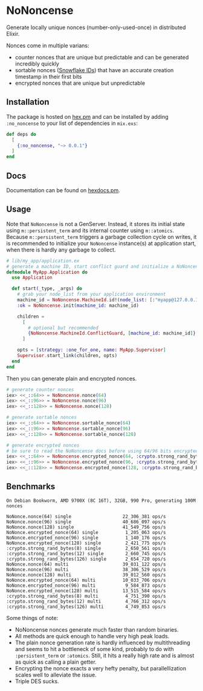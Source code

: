 # NoNoncense

Generate locally unique nonces (number-only-used-once) in distributed Elixir.

Nonces come in multiple varians:

- counter nonces that are unique but predictable and can be generated incredibly quickly
- sortable nonces ([Snowflake IDs](https://en.wikipedia.org/wiki/Snowflake_ID)) that have an accurate creation timestamp in their first bits
- encrypted nonces that are unique but unpredictable

## Installation

The package is hosted on [hex.pm](https://hex.pm/packages/no_noncense) and can be installed by adding `:no_noncense` to your list of dependencies in `mix.exs`:

```elixir
def deps do
  [
    {:no_noncense, "~> 0.0.1"}
  ]
end
```

## Docs

Documentation can be found on [hexdocs.pm](https://hexdocs.pm/no_noncense/).

## Usage

Note that `NoNoncense` is not a GenServer. Instead, it stores its initial state using `m::persistent_term` and its internal counter using `m::atomics`. Because `m::persistent_term` triggers a garbage collection cycle on writes, it is recommended to initialize your `NoNoncense` instance(s) at application start, when there is hardly any garbage to collect.

```elixir
# lib/my_app/application.ex
# generate a machine ID, start conflict guard and initialize a NoNoncense instance
defmodule MyApp.Application do
  use Application

  def start(_type, _args) do
    # grab your node_list from your application environment
    machine_id = NoNoncense.MachineId.id!(node_list: [:"myapp@127.0.0.1"])
    :ok = NoNoncense.init(machine_id: machine_id)

    children =
      [
        # optional but recommended
        {NoNoncense.MachineId.ConflictGuard, [machine_id: machine_id]}
      ]

    opts = [strategy: :one_for_one, name: MyApp.Supervisor]
    Supervisor.start_link(children, opts)
  end
end
```

Then you can generate plain and encrypted nonces.

```elixir
# generate counter nonces
iex> <<_::64>> = NoNoncense.nonce(64)
iex> <<_::96>> = NoNoncense.nonce(96)
iex> <<_::128>> = NoNoncense.nonce(128)

# generate sortable nonces
iex> <<_::64>> = NoNoncense.sortable_nonce(64)
iex> <<_::96>> = NoNoncense.sortable_nonce(96)
iex> <<_::128>> = NoNoncense.sortable_nonce(128)

# generate encrypted nonces
# be sure to read the NoNoncense docs before using 64/96 bits encrypted nonces
iex> <<_::64>> = NoNoncense.encrypted_nonce(64, :crypto.strong_rand_bytes(24))
iex> <<_::96>> = NoNoncense.encrypted_nonce(96, :crypto.strong_rand_bytes(24))
iex> <<_::128>> = NoNoncense.encrypted_nonce(128, :crypto.strong_rand_bytes(32))
```

## Benchmarks

```
On Debian Bookworm, AMD 9700X (8C 16T), 32GB, 990 Pro, generating 100M nonces

NoNonce.nonce(64) single                   22_306_381 ops/s
NoNonce.nonce(96) single                   40_686_097 ops/s
NoNonce.nonce(128) single                  41_549_756 ops/s
NoNonce.encrypted_nonce(64) single          1_205_063 ops/s
NoNonce.encrypted_nonce(96) single          1_140_176 ops/s
NoNonce.encrypted_nonce(128) single         2_421_775 ops/s
:crypto.strong_rand_bytes(8) single         2_650_561 ops/s
:crypto.strong_rand_bytes(12) single        2_660_745 ops/s
:crypto.strong_rand_bytes(126) single       2_654_720 ops/s
NoNonce.nonce(64) multi                    39_031_122 ops/s
NoNonce.nonce(96) multi                    38_306_529 ops/s
NoNonce.nonce(128) multi                   39_012_560 ops/s
NoNonce.encrypted_nonce(64) multi          10_033_706 ops/s
NoNonce.encrypted_nonce(96) multi           9_584_873 ops/s
NoNonce.encrypted_nonce(128) multi         13_515_584 ops/s
:crypto.strong_rand_bytes(8) multi          4_751_390 ops/s
:crypto.strong_rand_bytes(12) multi         4_766_312 ops/s
:crypto.strong_rand_bytes(126) multi        4_749_853 ops/s
```

Some things of note:

- NoNoncense nonces generate much faster than random binaries.
- All methods are quick enough to handle very high peak loads.
- The plain nonce generation rate is hardly influenced by multithreading and seems to hit a bottleneck of some kind, probably to do with `:persistent_term` or `:atomics`. Still, it hits a really high rate and is almost as quick as calling a plain getter.
- Encrypting the nonce exacts a very hefty penalty, but parallellization scales well to alleviate the issue.
- Triple DES sucks.
